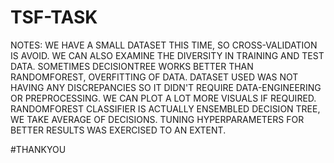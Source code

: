 # TSF-TASK
NOTES:
WE HAVE A SMALL DATASET THIS TIME, SO CROSS-VALIDATION IS AVOID.
WE CAN ALSO EXAMINE THE DIVERSITY IN TRAINING AND TEST DATA.
SOMETIMES DECISIONTREE WORKS BETTER THAN RANDOMFOREST, OVERFITTING OF DATA.
DATASET USED WAS NOT HAVING ANY DISCREPANCIES SO IT DIDN'T REQUIRE DATA-ENGINEERING OR PREPROCESSING.
WE CAN PLOT A LOT MORE VISUALS IF REQUIRED.
RANDOMFOREST CLASSIFIER IS ACTUALLY ENSEMBLED DECISION TREE, WE TAKE AVERAGE OF DECISIONS.
TUNING HYPERPARAMETERS FOR BETTER RESULTS WAS EXERCISED TO AN EXTENT.


#THANKYOU
